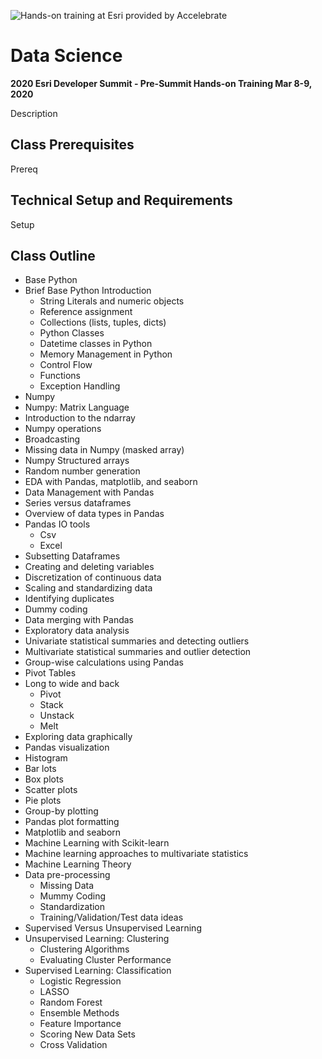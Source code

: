 ![Hands-on training at Esri provided by Accelebrate](https://deivu67oka01d.cloudfront.net/esri/esri_accelebrate4.jpg)

# Data Science
**2020 Esri Developer Summit - Pre-Summit Hands-on Training Mar 8-9, 2020**

Description

## Class Prerequisites

Prereq

## Technical Setup and Requirements

Setup

## Class Outline
- Base Python
 - Brief Base Python Introduction
     - String Literals and numeric objects
     - Reference assignment
     - Collections (lists, tuples, dicts)
     - Python Classes
     - Datetime classes in Python
     - Memory Management in Python 
     - Control Flow
     - Functions
     - Exception Handling
- Numpy
 - Numpy: Matrix Language
  - Introduction to the ndarray
  - Numpy operations
  - Broadcasting
  - Missing data in Numpy (masked array)
  - Numpy Structured arrays
  - Random number generation 
- EDA with Pandas, matplotlib, and seaborn
 - Data Management with Pandas
  - Series versus dataframes
  - Overview of data types in Pandas
  - Pandas IO tools
    - Csv
    - Excel
  - Subsetting Dataframes
  - Creating and deleting variables
  - Discretization of continuous data
  - Scaling and standardizing data
  - Identifying duplicates
  - Dummy coding
  - Data merging with Pandas
 - Exploratory data analysis
  - Univariate statistical summaries and detecting outliers
  - Multivariate statistical summaries and outlier detection
  - Group-wise calculations using Pandas
  - Pivot Tables
  - Long to wide and back
    - Pivot
    - Stack
    - Unstack
    - Melt
 - Exploring data graphically
  - Pandas visualization
  - Histogram
  - Bar lots
  - Box plots
  - Scatter plots
  - Pie plots
  - Group-by plotting
  - Pandas plot formatting
  - Matplotlib and seaborn
- Machine Learning with Scikit-learn
 - Machine learning approaches to multivariate statistics
  - Machine Learning Theory
  - Data pre-processing
    - Missing Data
    - Mummy Coding
    - Standardization
    - Training/Validation/Test data ideas
  - Supervised Versus Unsupervised Learning
  - Unsupervised Learning: Clustering
    - Clustering Algorithms
    - Evaluating Cluster Performance
  - Supervised Learning: Classification
    - Logistic Regression
    - LASSO
    - Random Forest
    - Ensemble Methods
    - Feature Importance
    - Scoring New Data Sets
    - Cross Validation
